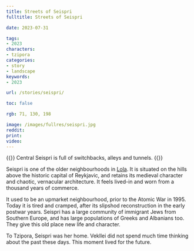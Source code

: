 ```yaml
---
title: Streets of Seispri
fulltitle: Streets of Seispri

date: 2023-07-31

tags:
- 2023
characters:
- tzipora
categories:
- story
- landscape
keywords:
- 2023

url: /stories/seispri/

toc: false

rgb: 71, 130, 198

image: /images/fullres/seispri.jpg
reddit:
print:
video:
---
```

{{<note caption>}}
Central Seispri is full of switchbacks, alleys and tunnels.
{{</note>}}

Seispri is one of the older neighbourhoods in [Lola](/lola/). It is situated on the hills above the historic capital of Reykjavic, and retains its medieval character and chaotic, vernacular architecture. It feels lived-in and worn from a thousand years of commerce.

It used to be an upmarket neighbourhood, prior to the Atomic War in 1995. Today it is tired and cramped, after its slipshod reconstruction in the early postwar years. Seispri has a large community of immigrant Jews from Southern Europe, and has large populations of Greeks and Albanians too. They give this old place new life and character.

To Tzipora, Seispri was her home. Vekllei did not spend much time thinking about the past these days. This moment lived for the future.

